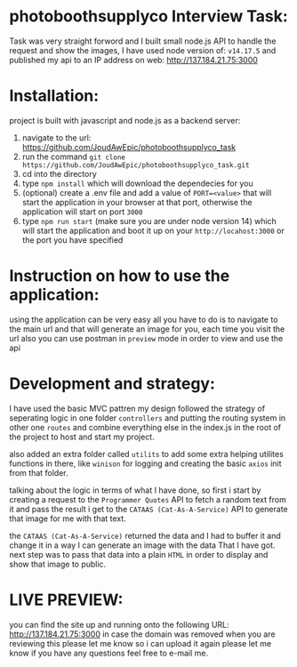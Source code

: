 # photoboothsupplyco Interview Task:

Task was very straight forword and I built small node.js API to handle the request and show the images, I have used node version of: `v14.17.5`
and published my api to an IP address on web: http://137.184.21.75:3000

# Installation:

project is built with javascript and node.js as a backend server:

1.  navigate to the url: https://github.com/JoudAwEpic/photoboothsupplyco_task
2.  run the command `git clone https://github.com/JoudAwEpic/photoboothsupplyco_task.git`
3.  cd into the directory
4.  type `npm install` which will download the dependecies for you
5.  (optional) create a .env file and add a value of `PORT=<value>` that will start the application in your browser at that port, otherwise the application will start on port `3000`
6.  type `npm run start` (make sure you are under node version 14) which will start the application and boot it up on your `http://locahost:3000` or the port you have specified

# Instruction on how to use the application:

using the application can be very easy all you have to do is to navigate to the main url and that will generate an image for you, each time you visit the url
also you can use postman in `preview` mode in order to view and use the api

# Development and strategy:

I have used the basic MVC pattren my design followed the strategy of seperating logic in one folder `controllers` and putting the routing system in other one `routes` and combine everything else in the index.js in the root of the project to host and start my project.

also added an extra folder called `utilits` to add some extra helping utilites functions in there, like `winison` for logging and creating the basic `axios` init from that folder.

talking about the logic in terms of what I have done, so first i start by creating a request to the `Programmer Quotes` API to fetch a random text from it and pass the result i get to the `CATAAS (Cat-As-A-Service)` API to generate that image for me with that text.

the `CATAAS (Cat-As-A-Service)` returned the data and I had to buffer it and change it in a way I can generate an image with the data That I have got.
next step was to pass that data into a plain `HTML` in order to display and show that image to public.

# LIVE PREVIEW:

you can find the site up and running onto the following URL:
http://137.184.21.75:3000
in case the domain was removed when you are reviewing this please let me know so i can upload it again
please let me know if you have any questions feel free to e-mail me.
